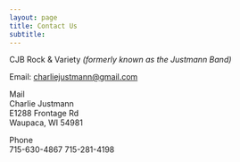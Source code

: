```yaml
---
layout: page
title: Contact Us
subtitle: 
---
```


CJB Rock & Variety *(formerly known as the Justmann Band)*

Email: [charliejustmann@gmail.com](mailto:charliejustmann@gmail.com)

Mail  
Charlie Justmann  
E1288 Frontage Rd  
Waupaca, WI 54981  

Phone  
715-630-4867
715-281-4198


